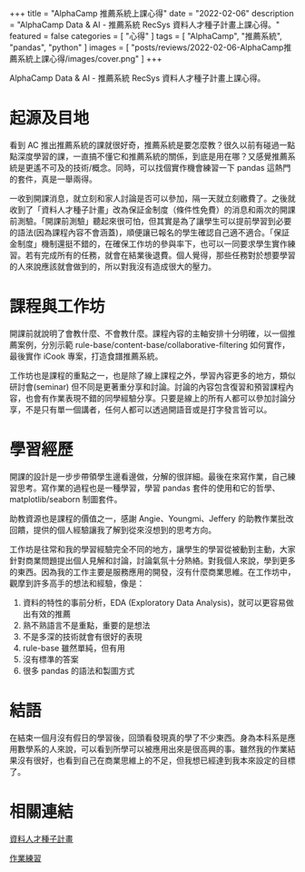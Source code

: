 +++
title = "AlphaCamp 推薦系統上課心得"
date = "2022-02-06"
description = "AlphaCamp Data & AI - 推薦系統 RecSys 資料人才種子計畫上課心得。"
featured = false
categories = [
  "心得"
]
tags = [
  "AlphaCamp", "推薦系統", "pandas", "python"
]
images = [
  "posts/reviews/2022-02-06-AlphaCamp推薦系統上課心得/images/cover.png"
]
+++


AlphaCamp Data & AI - 推薦系統 RecSys 資料人才種子計畫上課心得。

<!--more-->


# 起源及目地

看到 AC 推出推薦系統的課就很好奇，推薦系統是要怎麼教？很久以前有碰過一點點深度學習的課，一直搞不懂它和推薦系統的關係，到底是用在哪？又感覺推薦系統是更遙不可及的技術/概念。同時，可以找個實作機會練習一下 pandas 這熱門的套件，真是一舉兩得。

一收到開課消息，就立刻和家人討論是否可以參加，隔一天就立刻繳費了。之後就收到了「資料人才種子計畫」改為保証金制度（條件性免費）的消息和兩次的開課前測驗。「開課前測驗」聽起來很可怕，但其實是為了讓學生可以提前學習到必要的語法(因為課程內容不會涵蓋)，順便讓已報名的學生確認自己適不適合。「保証金制度」機制還挺不錯的，在確保工作坊的參與率下，也可以一同要求學生實作練習。若有完成所有的任務，就會在結業後退費。個人覺得，那些任務對於想要學習的人來說應該就會做到的，所以對我沒有造成很大的壓力。

# 課程與工作坊

開課前就說明了會教什麼、不會教什麼。課程內容的主軸安排十分明確，以一個推薦案例，分別示範 rule-base/content-base/collaborative-filtering 如何實作，最後實作 iCook 專案，打造食譜推薦系統。

工作坊也是課程的重點之一，也是除了線上課程之外，學習內容更多的地方，類似研討會(seminar) 但不同是更著重分享和討論。討論的內容包含復習和預習課程內容，也會有作業表現不錯的同學經驗分享。只要是線上的所有人都可以參加討論分享，不是只有單一個講者，任何人都可以透過開語音或是打字發言皆可以。

# 學習經歷

開課的設計是一步步帶領學生邊看邊做，分解的很詳細。最後在來寫作業，自己練習思考。寫作業的過程也是一種學習，學習 pandas 套件的使用和它的哲學、matplotlib/seaborn 制圖套件。

助教資源也是課程的價值之一，感謝 Angie、Youngmi、Jeffery 的助教作業批改回饋，提供的個人經驗讓我了解到從來沒想到的思考方向。

工作坊是往常和我的學習經驗完全不同的地方，讓學生的學習從被動到主動，大家針對商業問題提出個人見解和討論，討論氣氛十分熱絡。對我個人來說，學到更多的東西。因為我的工作主要是服務應用的開發，沒有什麼商業思維。在工作坊中，觀摩到許多高手的想法和經驗，像是：
1. 資料的特性的事前分析，EDA (Exploratory Data Analysis)，就可以更容易做出有效的推薦
2. 熟不熟語言不是重點，重要的是想法
3. 不是多深的技術就會有很好的表現
4. rule-base 雖然單純，但有用
5. 沒有標準的答案
6. 很多 pandas 的語法和製圖方式

# 結語

在結束一個月沒有假日的學習後，回頭看發現真的學了不少東西。身為本科系是應用數學系的人來說，可以看到所學可以被應用出來是很高興的事。雖然我的作業結果沒有很好，也看到自己在商業思維上的不足，但我想已經達到我本來設定的目標了。

# 相關連結
[資料人才種子計畫](https://program.alphacamp.co/data-ai)

[作業練習](https://github.com/eugenechen0514/data-course-sample)
